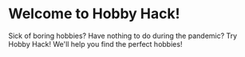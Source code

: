 # Welcome to Hobby Hack!
Sick of boring hobbies? Have nothing to do during the pandemic? Try Hobby Hack! We'll help you find the perfect hobbies!
